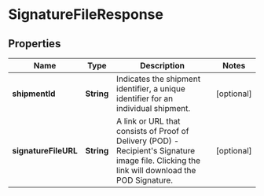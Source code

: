 

# SignatureFileResponse


## Properties

| Name | Type | Description | Notes |
|------------ | ------------- | ------------- | -------------|
|**shipmentId** | **String** | Indicates the shipment identifier, a unique identifier for an individual shipment. |  [optional] |
|**signatureFileURL** | **String** | A link or URL that consists of Proof of Delivery (POD) - Recipient&#39;s Signature image file. Clicking the link will download the POD Signature. |  [optional] |



